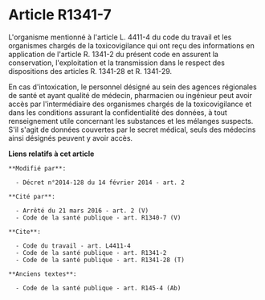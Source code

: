 # Article R1341-7

L'organisme mentionné à l'article L. 4411-4 du code du travail et les organismes chargés de la toxicovigilance qui ont reçu
des informations en application de l'article R. 1341-2 du présent code en assurent la conservation, l'exploitation et la
transmission dans le respect des dispositions des articles R. 1341-28 et R. 1341-29. 

En cas d'intoxication, le personnel désigné au sein des agences régionales de santé et ayant qualité de médecin, pharmacien
ou ingénieur peut avoir accès par l'intermédiaire des organismes chargés de la toxicovigilance et dans les conditions
assurant la confidentialité des données, à tout renseignement utile concernant les substances et les mélanges suspects. S'il
s'agit de données couvertes par le secret médical, seuls des médecins ainsi désignés peuvent y avoir accès.

**Liens relatifs à cet article**

	**Modifié par**:

	  - Décret n°2014-128 du 14 février 2014 - art. 2

	**Cité par**:

	  - Arrêté du 21 mars 2016 - art. 2 (V)
	  - Code de la santé publique - art. R1340-7 (V)

	**Cite**:

	  - Code du travail - art. L4411-4
	  - Code de la santé publique - art. R1341-2
	  - Code de la santé publique - art. R1341-28 (T)

	**Anciens textes**:

	  - Code de la santé publique - art. R145-4 (Ab)
